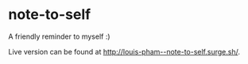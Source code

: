 # note-to-self
A friendly reminder to myself :)

Live version can be found at http://louis-pham--note-to-self.surge.sh/.
